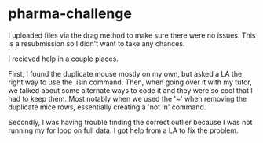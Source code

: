 # pharma-challenge

I uploaded files via the drag method to make sure there were no issues. This is a resubmission so I didn't want to take any chances. 

I recieved help in a couple places.

First, I found the duplicate mouse mostly on my own, but asked a LA the right way to use the .isin command. Then, when going over it with my tutor, we talked about some alternate ways to code it and they were so cool that I had to keep them. Most notably when we used the '~' when removing the duplicate mice rows, essentially creating a 'not in' command.

Secondly, I was having trouble finding the correct outlier because I was not running my for loop on full data. I got help from a LA to fix the problem.
